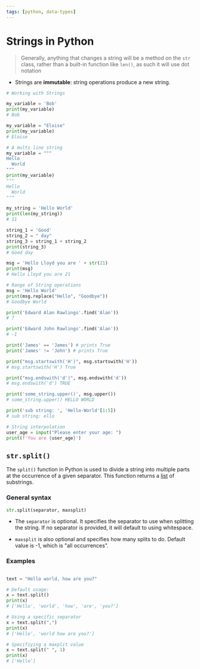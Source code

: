 ```yaml
---
tags: [python, data-types]
---
```


# Strings in Python

> Generally, anything that changes a string will be a method on the `str` class,
> rather than a built-in function like `len()`, as such it will use dot notation

- Strings are **immutable**: string operations produce a new string.

```python
# Working with Strings

my_variable = 'Bob'
print(my_variable)
# Bob

my_variable = "Eloise"
print(my_variable)
# Eloise

# A multi line string
my_variable = """
Hello
  World
"""
print(my_variable)
"""
Hello
  World
"""

my_string = 'Hello World'
print(len(my_string))
# 11

string_1 = 'Good'
string_2 = " day"
string_3 = string_1 + string_2
print(string_3)
# Good day

msg = 'Hello Lloyd you are ' + str(21)
print(msg)
# Hello Lloyd you are 21

# Range of String operations
msg = 'Hello World'
print(msg.replace("Hello", "Goodbye"))
# Goodbye World

print('Edward Alan Rawlings'.find('Alan'))
# 7

print('Edward John Rawlings'.find('Alan'))
# -1

print('James' == 'James') # prints True
print('James' != 'John') # prints True

print("msg.startswith('H')", msg.startswith('H'))
# msg.startswith('H') True

print("msg.endswith('d')", msg.endswith('d'))
# msg.endswith('d') TRUE

print('some_string.upper()', msg.upper())
# some_string.upper() HELLO WORLD

print('sub string: ', 'Hello-World'[1:5])
# sub string: ello

# String interpolation
user_age = input("Please enter your age: ")
print(f'You are {user_age}')
```

## `str.split()`

The `split()` function in Python is used to divide a string into multiple parts
at the occurrence of a given separator. This function returns a
[list](Lists_in_Python.md) of substrings.

### General syntax

```py
str.split(separator, maxsplit)
```

- The `separator` is optional. It specifies the separator to use when splitting
  the string. If no separator is provided, it will default to using whitespace.

- `maxsplit` is also optional and specifies how many splits to do. Default value
  is -1, which is "all occurrences".

### Examples

```py

text = "Hello world, how are you?"

# Default usage:
x = text.split()
print(x)
# ['Hello', 'world', 'how', 'are', 'you?']

# Using a specific separator
x = text.split(",")
print(x)
# ['Hello', 'world how are you?']

# Specifiying a maxplit value
x = text.split(" ", 1)
print(x)
# ['Hello']
```
